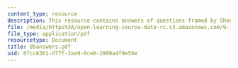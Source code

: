 ```yaml
---
content_type: resource
description: This resource contains answers of questions framed by Shen and Meyer.
file: /media/https%3A/open-learning-course-data-rc.s3.amazonaws.com/9-12-experimental-molecular-neurobiology-fall-2006/0fcc6361d77f3aa90ce02909a4f9e56e_05answers.pdf
file_type: application/pdf
resourcetype: Document
title: 05answers.pdf
uid: 0fcc6361-d77f-3aa9-0ce0-2909a4f9e56e
---
```

